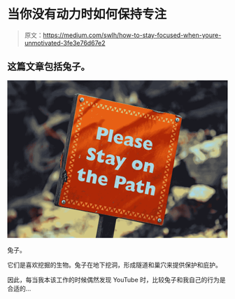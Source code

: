 # 当你没有动力时如何保持专注

> 原文：<https://medium.com/swlh/how-to-stay-focused-when-youre-unmotivated-3fe3e76d67e2>

## 这篇文章包括兔子。

![](img/e995551820c581afd6412e7ca6c9cd37.png)

兔子。

它们是喜欢挖掘的生物。兔子在地下挖洞，形成隧道和巢穴来提供保护和庇护。

因此，每当我本该工作的时候偶然发现 YouTube 时，比较兔子和我自己的行为是合适的...